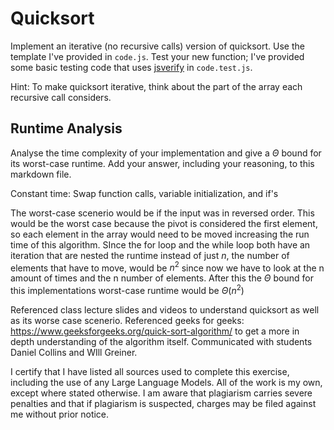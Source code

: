 # Quicksort

Implement an iterative (no recursive calls) version of quicksort. Use the
template I've provided in `code.js`. Test your new function; I've provided some
basic testing code that uses [jsverify](https://jsverify.github.io/) in
`code.test.js`.

Hint: To make quicksort iterative, think about the part of the array each
recursive call considers.

## Runtime Analysis

Analyse the time complexity of your implementation and give a $\Theta$ bound for
its worst-case runtime. Add your answer, including your reasoning, to this
markdown file.

Constant time: Swap function calls, variable initialization, and if's

The worst-case scenerio would be if the input was in reversed order. This would be the worst case because the pivot is considered the first element, so each element in the array would need to be moved increasing the run time of this algorithm. SInce the for loop and the while loop both have an iteration that are nested the runtime instead of just $n$, the number of elements that have to move, would be $n^2$ since now we have to look at the n amount of times and the n number of elements. After this the $\Theta$ bound for this implementations worst-case runtime would be $\Theta(n^2)$

Referenced class lecture slides and videos to understand quicksort as well as its worse case scenerio. Referenced geeks for geeks: https://www.geeksforgeeks.org/quick-sort-algorithm/
to get a more in depth understanding of the algorithm itself. Communicated with students Daniel Collins and WIll Greiner. 

I certify that I have listed all sources used to complete this exercise, including the use
of any Large Language Models. All of the work is my own, except where stated
otherwise. I am aware that plagiarism carries severe penalties and that if plagiarism is
suspected, charges may be filed against me without prior notice.

